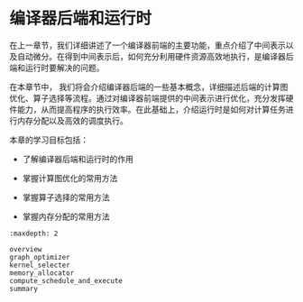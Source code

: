 # 编译器后端和运行时

在上一章节，我们详细讲述了一个编译器前端的主要功能，重点介绍了中间表示以及自动微分。在得到中间表示后，如何充分利用硬件资源高效地执行，是编译器后端和运行时要解决的问题。

在本章节中，
我们将会介绍编译器后端的一些基本概念，详细描述后端的计算图优化、算子选择等流程。通过对编译器前端提供的中间表示进行优化，充分发挥硬件能力，从而提高程序的执行效率。在此基础上，介绍运行时是如何对计算任务进行内存分配以及高效的调度执行。

本章的学习目标包括：

-   了解编译器后端和运行时的作用

-   掌握计算图优化的常用方法

-   掌握算子选择的常用方法

-   掌握内存分配的常用方法

```toc
:maxdepth: 2

overview
graph_optimizer
kernel_selecter
memory_allocator
compute_schedule_and_execute
summary
```